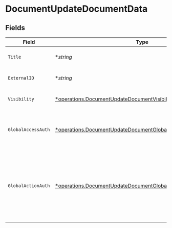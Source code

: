 # DocumentUpdateDocumentData


## Fields

| Field                                                                                                                                         | Type                                                                                                                                          | Required                                                                                                                                      | Description                                                                                                                                   |
| --------------------------------------------------------------------------------------------------------------------------------------------- | --------------------------------------------------------------------------------------------------------------------------------------------- | --------------------------------------------------------------------------------------------------------------------------------------------- | --------------------------------------------------------------------------------------------------------------------------------------------- |
| `Title`                                                                                                                                       | **string*                                                                                                                                     | :heavy_minus_sign:                                                                                                                            | The title of the document.                                                                                                                    |
| `ExternalID`                                                                                                                                  | **string*                                                                                                                                     | :heavy_minus_sign:                                                                                                                            | The external ID of the document.                                                                                                              |
| `Visibility`                                                                                                                                  | [*operations.DocumentUpdateDocumentVisibilityRequestBody](../../models/operations/documentupdatedocumentvisibilityrequestbody.md)             | :heavy_minus_sign:                                                                                                                            | The visibility of the document.                                                                                                               |
| `GlobalAccessAuth`                                                                                                                            | [*operations.DocumentUpdateDocumentGlobalAccessAuthRequestBody](../../models/operations/documentupdatedocumentglobalaccessauthrequestbody.md) | :heavy_minus_sign:                                                                                                                            | The type of authentication required for the recipient to access the document.                                                                 |
| `GlobalActionAuth`                                                                                                                            | [*operations.DocumentUpdateDocumentGlobalActionAuthRequestBody](../../models/operations/documentupdatedocumentglobalactionauthrequestbody.md) | :heavy_minus_sign:                                                                                                                            | The type of authentication required for the recipient to sign the document. This field is restricted to Enterprise plan users only.           |